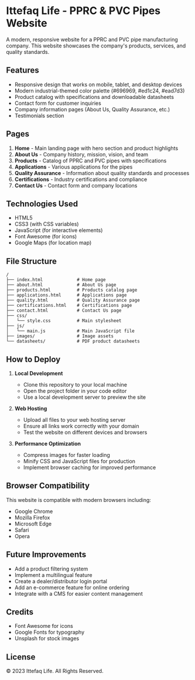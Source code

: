 # Ittefaq Life - PPRC & PVC Pipes Website

A modern, responsive website for a PPRC and PVC pipe manufacturing company. This website showcases the company's products, services, and quality standards.

## Features

- Responsive design that works on mobile, tablet, and desktop devices
- Modern industrial-themed color palette (#696969, #ed1c24, #ead7d3)
- Product catalog with specifications and downloadable datasheets
- Contact form for customer inquiries
- Company information pages (About Us, Quality Assurance, etc.)
- Testimonials section

## Pages

1. **Home** - Main landing page with hero section and product highlights
2. **About Us** - Company history, mission, vision, and team
3. **Products** - Catalog of PPRC and PVC pipes with specifications
4. **Applications** - Various applications for the pipes
5. **Quality Assurance** - Information about quality standards and processes
6. **Certifications** - Industry certifications and compliance
7. **Contact Us** - Contact form and company locations

## Technologies Used

- HTML5
- CSS3 (with CSS variables)
- JavaScript (for interactive elements)
- Font Awesome (for icons)
- Google Maps (for location map)

## File Structure

```
/
├── index.html             # Home page
├── about.html             # About Us page
├── products.html          # Products catalog page
├── applications.html      # Applications page
├── quality.html           # Quality Assurance page
├── certifications.html    # Certifications page
├── contact.html           # Contact Us page
├── css/
│   └── style.css          # Main stylesheet
├── js/
│   └── main.js            # Main JavaScript file
├── images/                # Image assets
└── datasheets/            # PDF product datasheets
```

## How to Deploy

1. **Local Development**
   - Clone this repository to your local machine
   - Open the project folder in your code editor
   - Use a local development server to preview the site
   
2. **Web Hosting**
   - Upload all files to your web hosting server
   - Ensure all links work correctly with your domain
   - Test the website on different devices and browsers
   
3. **Performance Optimization**
   - Compress images for faster loading
   - Minify CSS and JavaScript files for production
   - Implement browser caching for improved performance

## Browser Compatibility

This website is compatible with modern browsers including:
- Google Chrome
- Mozilla Firefox
- Microsoft Edge
- Safari
- Opera

## Future Improvements

- Add a product filtering system
- Implement a multilingual feature
- Create a dealer/distributor login portal
- Add an e-commerce feature for online ordering
- Integrate with a CMS for easier content management

## Credits

- Font Awesome for icons
- Google Fonts for typography
- Unsplash for stock images

## License

© 2023 Ittefaq Life. All Rights Reserved. 